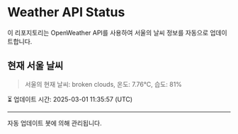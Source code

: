 
# Weather API Status

이 리포지토리는 OpenWeather API를 사용하여 서울의 날씨 정보를 자동으로 업데이트합니다.

## 현재 서울 날씨
> 서울의 현재 날씨: broken clouds, 온도: 7.76°C, 습도: 81%

⏳ 업데이트 시간: 2025-03-01 11:35:57 (UTC)

---
자동 업데이트 봇에 의해 관리됩니다.
